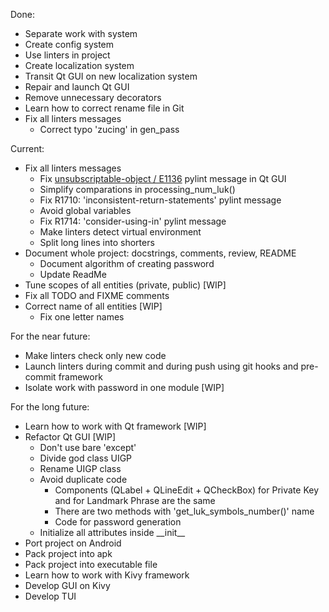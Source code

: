 Done:

- Separate work with system
- Create config system
- Use linters in project
- Create localization system
- Transit Qt GUI on new localization system
- Repair and launch Qt GUI
- Remove unnecessary decorators
- Learn how to correct rename file in Git
- Fix all linters messages
    - Correct typo 'zucing' in gen_pass

Current:

- Fix all linters messages
    - Fix [unsubscriptable-object / E1136][1] pylint message in Qt GUI
    - Simplify comparations in processing_num_luk()
    - Fix R1710: 'inconsistent-return-statements' pylint message
    - Avoid global variables
    - Fix R1714: 'consider-using-in' pylint message
    - Make linters detect virtual environment
    - Split long lines into shorters
- Document whole project: docstrings, comments, review, README
    - Document algorithm of creating password
    - Update ReadMe
- Tune scopes of all entities (private, public) [WIP]
- Fix all TODO and FIXME comments
- Correct name of all entities [WIP]
    - Fix one letter names

For the near future:

- Make linters check only new code
- Launch linters during commit and during push using git hooks and pre-commit framework
- Isolate work with password in one module [WIP]

For the long future:

- Learn how to work with Qt framework [WIP]
- Refactor Qt GUI [WIP]
    - Don't use bare 'except'
    - Divide god class UIGP
    - Rename UIGP class
    - Avoid duplicate code
        - Components (QLabel + QLineEdit + QCheckBox) for Private Key and for Landmark Phrase are the same
        - There are two methods with 'get_luk_symbols_number()' name
        - Code for password generation
    - Initialize all attributes inside \_\_init\_\_
- Port project on Android
- Pack project into apk
- Pack project into executable file
- Learn how to work with Kivy framework
- Develop GUI on Kivy
- Develop TUI

[1]: <https://pylint.pycqa.org/en/latest/user_guide/messages/error/unsubscriptable-object.html> (unsubscriptable-object / E1136)
